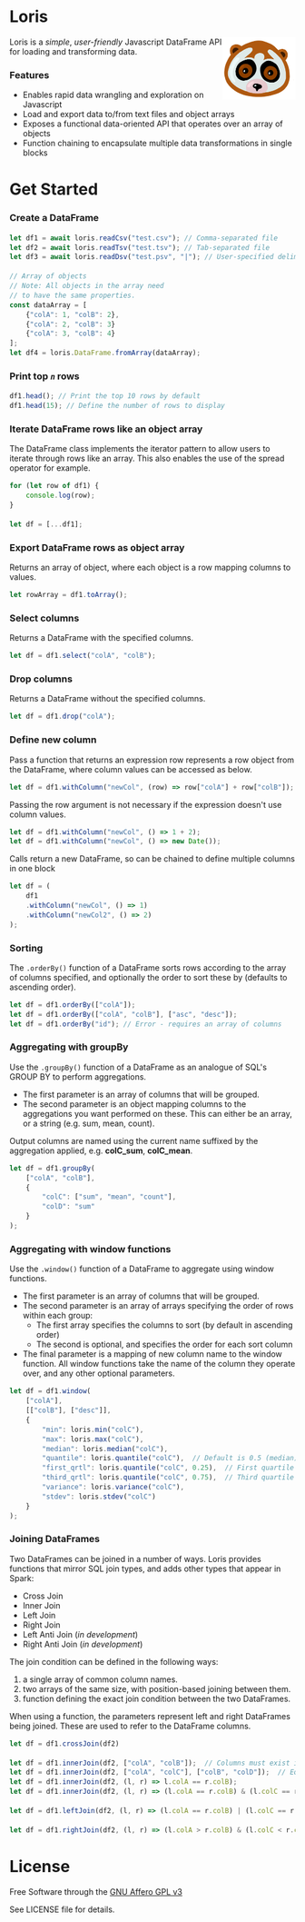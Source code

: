 # Loris

<img align="right" src=docs/images/loris.png height="110px">

Loris is a _simple_, _user-friendly_ Javascript DataFrame API for loading and transforming data.

### Features

- Enables rapid data wrangling and exploration on Javascript
- Load and export data to/from text files and object arrays
- Exposes a functional data-oriented API that operates over an array of objects
- Function chaining to encapsulate multiple data transformations in single blocks

# Get Started

### Create a DataFrame

```javascript
let df1 = await loris.readCsv("test.csv"); // Comma-separated file
let df2 = await loris.readTsv("test.tsv"); // Tab-separated file
let df3 = await loris.readDsv("test.psv", "|"); // User-specified delimiter

// Array of objects
// Note: All objects in the array need
// to have the same properties.
const dataArray = [
    {"colA": 1, "colB": 2},
    {"colA": 2, "colB": 3}
    {"colA": 3, "colB": 4}
];
let df4 = loris.DataFrame.fromArray(dataArray);
```

### Print top _`n`_ rows

```javascript
df1.head(); // Print the top 10 rows by default
df1.head(15); // Define the number of rows to display
```

### Iterate DataFrame rows like an object array

The DataFrame class implements the iterator pattern to allow users to iterate through rows like an array. This also enables the use of the spread operator for example.

```javascript
for (let row of df1) {
    console.log(row);
}

let df = [...df1];
```

### Export DataFrame rows as object array

Returns an array of object, where each object is a row mapping columns to values.

```javascript
let rowArray = df1.toArray();
```

### Select columns

Returns a DataFrame with the specified columns.

```javascript
let df = df1.select("colA", "colB");
```

### Drop columns

Returns a DataFrame without the specified columns.

```javascript
let df = df1.drop("colA");
```

### Define new column

Pass a function that returns an expression row represents a row object from the DataFrame, where column values can be accessed as below.

```javascript
let df = df1.withColumn("newCol", (row) => row["colA"] + row["colB"]);
```

Passing the row argument is not necessary if the expression doesn't use column values.

```javascript
let df = df1.withColumn("newCol", () => 1 + 2);
let df = df1.withColumn("newCol", () => new Date());
```

Calls return a new DataFrame, so can be chained to define multiple columns in one block

```javascript
let df = (
    df1
    .withColumn("newCol", () => 1)
    .withColumn("newCol2", () => 2)
);
```

### Sorting

The `.orderBy()` function of a DataFrame sorts rows according to the array of columns specified, and optionally the order to sort these by (defaults to ascending order).

```javascript
let df = df1.orderBy(["colA"]);
let df = df1.orderBy(["colA", "colB"], ["asc", "desc"]);
let df = df1.orderBy("id"); // Error - requires an array of columns
```

### Aggregating with groupBy

Use the `.groupBy()` function of a DataFrame as an analogue of SQL's GROUP BY to perform aggregations.
- The first parameter is an array of columns that will be grouped.
- The second parameter is an object mapping columns to the aggregations you want performed on these. This can either be an array, or a string (e.g. sum, mean, count).

Output columns are named using the current name suffixed by the aggregation applied, e.g. **colC_sum**, **colC_mean**.

```javascript
let df = df1.groupBy(
    ["colA", "colB"],
    {
        "colC": ["sum", "mean", "count"],
        "colD": "sum"
    }
);
```

### Aggregating with window functions

Use the `.window()` function of a DataFrame to aggregate using window functions.
- The first parameter is an array of columns that will be grouped.
- The second parameter is an array of arrays specifying the order of rows within each group:
  - The first array specifies the columns to sort (by default in ascending order)
  - The second is optional, and specifies the order for each sort column
- The final parameter is a mapping of new column name to the window function. All window functions
take the name of the column they operate over, and any other optional parameters.

```javascript
let df = df1.window(
    ["colA"],
    [["colB"], ["desc"]],
    {
        "min": loris.min("colC"),
        "max": loris.max("colC"),
        "median": loris.median("colC"),
        "quantile": loris.quantile("colC"),  // Default is 0.5 (median)
        "first_qrtl": loris.quantile("colC", 0.25),  // First quartile
        "third_qrtl": loris.quantile("colC", 0.75),  // Third quartile
        "variance": loris.variance("colC"),
        "stdev": loris.stdev("colC")
    }
);
```


### Joining DataFrames

Two DataFrames can be joined in a number of ways. Loris provides functions that mirror SQL join types, and adds other types that appear in Spark:
- Cross Join
- Inner Join
- Left Join
- Right Join
- Left Anti Join (_in development_)
- Right Anti Join (_in development_)

The join condition can be defined in the following ways:
1. a single array of common column names.
2. two arrays of the same size, with position-based joining between them.
3. function defining the exact join condition between the two DataFrames.

When using a function, the parameters represent left and right DataFrames
being joined. These are used to refer to the DataFrame columns.

```javascript
let df = df1.crossJoin(df2)

let df = df1.innerJoin(df2, ["colA", "colB"]);  // Columns must exist in both DataFrames
let df = df1.innerJoin(df2, ["colA", "colC"], ["colB", "colD"]);  // Equivalent to colA == colB and colC == colD
let df = df1.innerJoin(df2, (l, r) => l.colA == r.colB);
let df = df1.innerJoin(df2, (l, r) => (l.colA == r.colB) & (l.colC == r.colD));

let df = df1.leftJoin(df2, (l, r) => (l.colA == r.colB) | (l.colC == r.colD));

let df = df1.rightJoin(df2, (l, r) => (l.colA > r.colB) & (l.colC < r.colD));
```


# License

Free Software through the [GNU Affero GPL v3](https://www.gnu.org/licenses/why-affero-gpl.en.html)

See LICENSE file for details.
